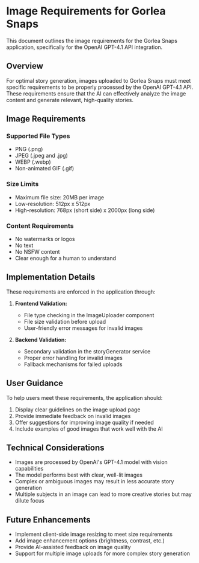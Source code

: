 # Image Requirements for Gorlea Snaps

This document outlines the image requirements for the Gorlea Snaps application, specifically for the OpenAI GPT-4.1 API integration.

## Overview

For optimal story generation, images uploaded to Gorlea Snaps must meet specific requirements to be properly processed by the OpenAI GPT-4.1 API. These requirements ensure that the AI can effectively analyze the image content and generate relevant, high-quality stories.

## Image Requirements

### Supported File Types

- PNG (.png)
- JPEG (.jpeg and .jpg)
- WEBP (.webp)
- Non-animated GIF (.gif)

### Size Limits

- Maximum file size: 20MB per image
- Low-resolution: 512px x 512px
- High-resolution: 768px (short side) x 2000px (long side)

### Content Requirements

- No watermarks or logos
- No text
- No NSFW content
- Clear enough for a human to understand

## Implementation Details

These requirements are enforced in the application through:

1. **Frontend Validation:**
   - File type checking in the ImageUploader component
   - File size validation before upload
   - User-friendly error messages for invalid images

2. **Backend Validation:**
   - Secondary validation in the storyGenerator service
   - Proper error handling for invalid images
   - Fallback mechanisms for failed uploads

## User Guidance

To help users meet these requirements, the application should:

1. Display clear guidelines on the image upload page
2. Provide immediate feedback on invalid images
3. Offer suggestions for improving image quality if needed
4. Include examples of good images that work well with the AI

## Technical Considerations

- Images are processed by OpenAI's GPT-4.1 model with vision capabilities
- The model performs best with clear, well-lit images
- Complex or ambiguous images may result in less accurate story generation
- Multiple subjects in an image can lead to more creative stories but may dilute focus

## Future Enhancements

- Implement client-side image resizing to meet size requirements
- Add image enhancement options (brightness, contrast, etc.)
- Provide AI-assisted feedback on image quality
- Support for multiple image uploads for more complex story generation
